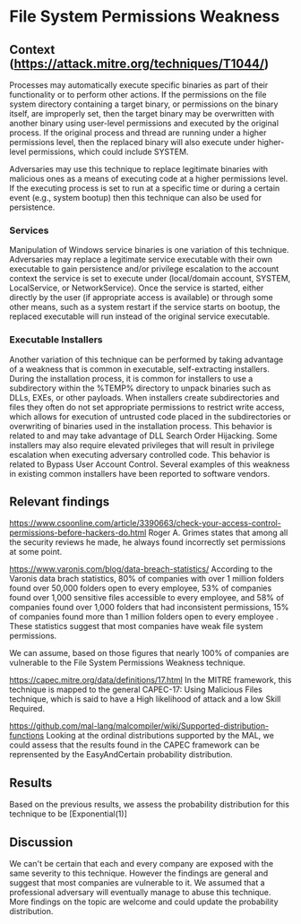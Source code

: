 # File System Permissions Weakness 

## Context (https://attack.mitre.org/techniques/T1044/)

Processes may automatically execute specific binaries as part of their functionality or to perform other actions. If the permissions on the file system directory containing a target binary, or permissions on the binary itself, are improperly set, then the target binary may be overwritten with another binary using user-level permissions and executed by the original process. If the original process and thread are running under a higher permissions level, then the replaced binary will also execute under higher-level permissions, which could include SYSTEM.

Adversaries may use this technique to replace legitimate binaries with malicious ones as a means of executing code at a higher permissions level. If the executing process is set to run at a specific time or during a certain event (e.g., system bootup) then this technique can also be used for persistence.

### Services
Manipulation of Windows service binaries is one variation of this technique. Adversaries may replace a legitimate service executable with their own executable to gain persistence and/or privilege escalation to the account context the service is set to execute under (local/domain account, SYSTEM, LocalService, or NetworkService). Once the service is started, either directly by the user (if appropriate access is available) or through some other means, such as a system restart if the service starts on bootup, the replaced executable will run instead of the original service executable.

### Executable Installers
Another variation of this technique can be performed by taking advantage of a weakness that is common in executable, self-extracting installers. During the installation process, it is common for installers to use a subdirectory within the %TEMP% directory to unpack binaries such as DLLs, EXEs, or other payloads. When installers create subdirectories and files they often do not set appropriate permissions to restrict write access, which allows for execution of untrusted code placed in the subdirectories or overwriting of binaries used in the installation process. This behavior is related to and may take advantage of DLL Search Order Hijacking. Some installers may also require elevated privileges that will result in privilege escalation when executing adversary controlled code. This behavior is related to Bypass User Account Control. Several examples of this weakness in existing common installers have been reported to software vendors.

## Relevant findings 

https://www.csoonline.com/article/3390663/check-your-access-control-permissions-before-hackers-do.html
Roger A. Grimes states that among all the security reviews he made, he always found incorrectly set permissions at some point. 

https://www.varonis.com/blog/data-breach-statistics/
According to the Varonis data brach statistics,  80% of companies with over 1 million folders found over 50,000 folders open to every employee, 53% of companies found over 1,000 sensitive files accessible to every employee, and 58% of companies found over 1,000 folders that had inconsistent permissions, 15% of companies found more than 1 million folders open to every employee . These statistics suggest that most companies have weak file system permissions. 

We can assume, based on those figures that nearly 100% of companies are vulnerable to the File System Permissions Weakness technique.

https://capec.mitre.org/data/definitions/17.html
In the MITRE framework, this technique is mapped to the general CAPEC-17: Using Malicious Files technique, which is said to have a High likelihood of attack and a low Skill Required. 

https://github.com/mal-lang/malcompiler/wiki/Supported-distribution-functions
Looking at the ordinal distributions supported by the MAL, we could assess that the results found in the CAPEC framework can be reprensented by the EasyAndCertain probability distribution.

## Results 

Based on the previous results, we assess the probability distribution for this technique to be [Exponential(1)]

## Discussion

We can't be certain that each and every company are exposed with the same severity to this technique. However the findings are general and suggest that most companies are vulnerable to it. We assumed that a professional adversary will eventually manage to abuse this technique. More findings on the topic are welcome and could update the probability distribution. 

